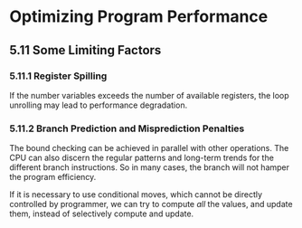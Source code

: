# Optimizing Program Performance
## 5.11 Some Limiting Factors
### 5.11.1 Register Spilling
If the number variables exceeds the number of available registers, the loop unrolling may lead to performance degradation.

### 5.11.2 Branch Prediction and Misprediction Penalties
The bound checking can be achieved in parallel with other operations. The CPU can also discern the regular patterns and long-term trends for the different branch instructions. So in many cases, the branch will not hamper the program efficiency.

If it is necessary to use conditional moves, which cannot be directly controlled by programmer, we can try to compute *all* the values, and update them, instead of selectively compute and update.


